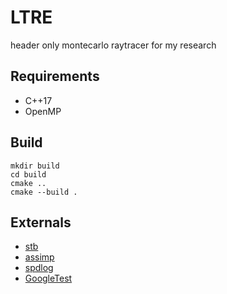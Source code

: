 # LTRE

header only montecarlo raytracer for my research

## Requirements

* C++17
* OpenMP

## Build

```
mkdir build
cd build
cmake ..
cmake --build .
```

## Externals

* [stb](https://github.com/nothings/stb)
* [assimp](https://github.com/assimp/assimp)
* [spdlog](https://github.com/gabime/spdlog)
* [GoogleTest](https://github.com/google/googletest)